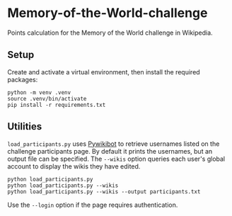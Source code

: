 # Memory-of-the-World-challenge

Points calculation for the Memory of the World challenge in Wikipedia.

## Setup

Create and activate a virtual environment, then install the required
packages:

```
python -m venv .venv
source .venv/bin/activate
pip install -r requirements.txt
```

## Utilities

`load_participants.py` uses [Pywikibot](https://www.mediawiki.org/wiki/Manual:Pywikibot) to
retrieve usernames listed on the challenge participants page.  By
default it prints the usernames, but an output file can be specified.
The `--wikis` option queries each user's global account to display the
wikis they have edited.

```
python load_participants.py
python load_participants.py --wikis
python load_participants.py --wikis --output participants.txt
```

Use the `--login` option if the page requires authentication.
